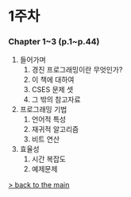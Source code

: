 # 1주차 
### Chapter 1\~3 (p.1\~p.44)

1. 들어가며
    1. 경진 프로그래밍이란 무엇인가?
    2. 이 책에 대하여
    3. CSES 문제 셋
    4. 그 밖의 참고자료
2. 프로그래밍 기법
    1. 언어적 특성
    2. 재귀적 알고리즘
    3. 비트 연산
3. 효율성
    1. 시간 복잡도
    2. 예제문제


[> back to the main](../../README.md)

